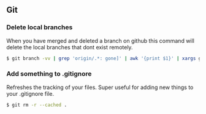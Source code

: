 ## Git

### Delete local branches

When you have merged and deleted a branch on github this command will delete the local branches that dont exist remotely.

```bash
$ git branch -vv | grep 'origin/.*: gone]' | awk '{print $1}' | xargs git branch -d
```

### Add something to .gitignore

Refreshes the tracking of your files. Super useful for adding new things to your .gitignore file.

```bash
$ git rm -r --cached .
```
